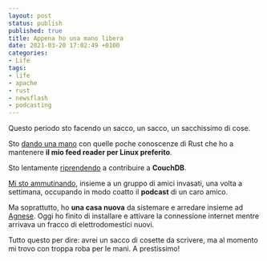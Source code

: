 ```yaml
---
layout: post
status: publish
published: true
title: Appena ho una mano libera
date: 2021-03-20 17:02:49 +0100
categories: 
- Life
tags: 
- life
- apache
- rust
- newsflash
- podcasting
---
```


Questo periodo sto facendo un sacco, un sacco, un sacchissimo di cose.

Sto [dando una mano](https://gitlab.com/news-flash/news_flash/-/issues/50) con quelle poche conoscenze di Rust che ho a mantenere **il mio feed reader per Linux preferito**.

Sto lentamente [riprendendo](https://github.com/apache/couchdb/pull/3398) a contribuire a **CouchDB**.

[Mi sto ammutinando](https://www.gitbar.it/episodes/ep65-ammutinati-sindrome-impostore), insieme a un gruppo di amici invasati, una volta a settimana, occupando in modo coatto il **podcast** di un caro amico.

Ma soprattutto, ho **una casa nuova** da sistemare e arredare insieme ad [Agnese](http://www.killbilla.it/). Oggi ho finito di installare e attivare la connessione internet mentre arrivava un fracco di elettrodomestici nuovi.

Tutto questo per dire: avrei un sacco di cosette da scrivere, ma al momento mi trovo con troppa roba per le mani. A prestissimo!
